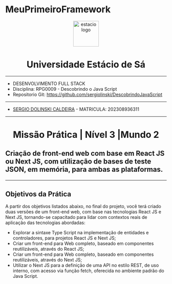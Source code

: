 # MeuPrimeiroFramework
<div align="center">
   <a href="https://github.com/othneildrew/Best-README-Template">
      <img src="https://logodownload.org/wp-content/uploads/2014/12/estacio-logo-1-2048x1641.png" alt="estacio logo" width="80"                  height="80">
   </a>
    <h1 align="center"> Universidade Estácio de Sá </h1>
     <hr>
</div> 

* DESENVOLVIMENTO FULL STACK
* Disciplina: RPG0009  - Descobrindo o Java Script
* Repositorio Git: https://github.com/sergiolinski/DescobrindoJavaScript
<hr>

* [SERGIO DOLINSKI CALDEIRA](https://github.com/sergiolinski) - MATRICULA: 202308936311
<hr>
 <h1 align="center"> Missão Prática | Nível 3 |Mundo 2 </h1>
 <h2 align="left" > Criação de front-end web com base em React JS ou Next JS, com utilização de bases
de teste JSON, em memória, para ambas as plataformas.

 <hr>

 <h2> Objetivos da Prática </h2>

A partir dos objetivos listados abaixo, no final do projeto, você terá criado duas versões
de um front-end web, com base nas tecnologias React JS e Next JS, tornando-se
capacitado para lidar com contextos reais de aplicação das tecnologias abordadas:

*  Explorar a sintaxe Type Script na implementação de entidades e controladores, para
projetos React JS e Next JS;
*  Criar um front-end para Web completo, baseado em componentes reutilizáveis,
através do React JS;
*  Criar um front-end para Web completo, baseado em componentes reutilizáveis,
através do Next JS;
*  Utilizar o Next JS para a definição de uma API no estilo REST, de uso interno, com
acesso via função fetch, oferecida no ambiente padrão do Java Script.

